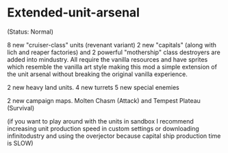 # Extended-unit-arsenal

(Status: Normal)

8 new "cruiser-class" units (revenant variant)
2 new "capitals" (along with lich and reaper factories)
and 2 powerful "mothership" class destroyers are added into 
mindustry. All require the vanilla resources and have sprites which 
resemble the vanilla art style making this mod a simple extension of 
the unit arsenal without breaking the original vanilla experience.

2 new heavy land units.
4 new turrets
5 new special enemies

2 new campaign maps. Molten Chasm (Attack) and Tempest Plateau (Survival)

(if you want to play around with the units in sandbox
I recommend increasing unit production
speed in custom settings or downloading infinitodustry and using the 
overjector because capital ship production time
is SLOW)



